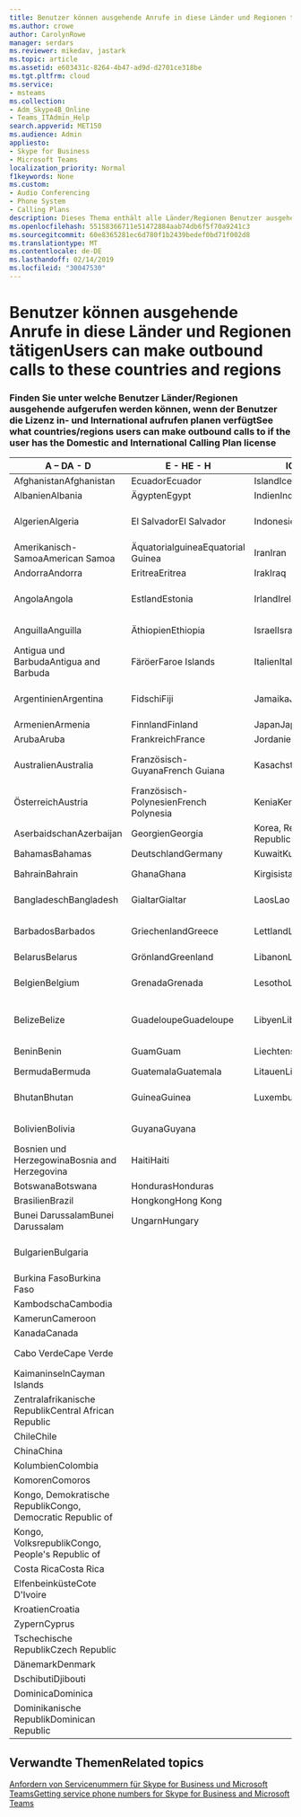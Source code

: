 ```yaml
---
title: Benutzer können ausgehende Anrufe in diese Länder und Regionen tätigen
ms.author: crowe
author: CarolynRowe
manager: serdars
ms.reviewer: mikedav, jastark
ms.topic: article
ms.assetid: e603431c-8264-4b47-ad9d-d2701ce318be
ms.tgt.pltfrm: cloud
ms.service:
- msteams
ms.collection:
- Adm_Skype4B_Online
- Teams_ITAdmin_Help
search.appverid: MET150
ms.audience: Admin
appliesto:
- Skype for Business
- Microsoft Teams
localization_priority: Normal
f1keywords: None
ms.custom:
- Audio Conferencing
- Phone System
- Calling Plans
description: Dieses Thema enthält alle Länder/Regionen Benutzer ausgehende Anrufe an tätigen können, wenn sie einen Aufruf von Plan verfügen.
ms.openlocfilehash: 55158366711e51472884aab74db6f5f70a9241c3
ms.sourcegitcommit: 60e8365281ec6d780f1b2439bedef0bd71f002d8
ms.translationtype: MT
ms.contentlocale: de-DE
ms.lasthandoff: 02/14/2019
ms.locfileid: "30047530"
---
```

# <a name="users-can-make-outbound-calls-to-these-countries-and-regions"></a><span data-ttu-id="f6d81-103">Benutzer können ausgehende Anrufe in diese Länder und Regionen tätigen</span><span class="sxs-lookup"><span data-stu-id="f6d81-103">Users can make outbound calls to these countries and regions</span></span>

### <a name="see-what-countriesregions-users-can-make-outbound-calls-to-if-the-user-has-the-domestic-and-international-calling-plan-license"></a><span data-ttu-id="f6d81-104">Finden Sie unter welche Benutzer Länder/Regionen ausgehende aufgerufen werden können, wenn der Benutzer die Lizenz in- und International aufrufen planen verfügt</span><span class="sxs-lookup"><span data-stu-id="f6d81-104">See what countries/regions users can make outbound calls to if the user has the Domestic and International Calling Plan license</span></span>

|<span data-ttu-id="f6d81-105">**A – D**</span><span class="sxs-lookup"><span data-stu-id="f6d81-105">**A - D**</span></span>| <span data-ttu-id="f6d81-106">**E - H**</span><span class="sxs-lookup"><span data-stu-id="f6d81-106">**E - H**</span></span>|<span data-ttu-id="f6d81-107">**ICH - L**</span><span class="sxs-lookup"><span data-stu-id="f6d81-107">**I - L**</span></span>|<span data-ttu-id="f6d81-108">**M - O**</span><span class="sxs-lookup"><span data-stu-id="f6d81-108">**M - O**</span></span>|<span data-ttu-id="f6d81-109">**P - S**</span><span class="sxs-lookup"><span data-stu-id="f6d81-109">**P - S**</span></span>|<span data-ttu-id="f6d81-110">**T - Z**</span><span class="sxs-lookup"><span data-stu-id="f6d81-110">**T - Z**</span></span>|
---|---|---|---|---|---|
|<span data-ttu-id="f6d81-111">Afghanistan</span><span class="sxs-lookup"><span data-stu-id="f6d81-111">Afghanistan</span></span>|<span data-ttu-id="f6d81-112">Ecuador</span><span class="sxs-lookup"><span data-stu-id="f6d81-112">Ecuador</span></span> |<span data-ttu-id="f6d81-113">Island</span><span class="sxs-lookup"><span data-stu-id="f6d81-113">Iceland</span></span> |<span data-ttu-id="f6d81-114">Macau</span><span class="sxs-lookup"><span data-stu-id="f6d81-114">Macau</span></span> |<span data-ttu-id="f6d81-115">Pakistan</span><span class="sxs-lookup"><span data-stu-id="f6d81-115">Pakistan</span></span> |<span data-ttu-id="f6d81-116">Taiwan</span><span class="sxs-lookup"><span data-stu-id="f6d81-116">Taiwan</span></span>   |
|<span data-ttu-id="f6d81-117">Albanien</span><span class="sxs-lookup"><span data-stu-id="f6d81-117">Albania</span></span>|<span data-ttu-id="f6d81-118">Ägypten</span><span class="sxs-lookup"><span data-stu-id="f6d81-118">Egypt</span></span> |<span data-ttu-id="f6d81-119">Indien</span><span class="sxs-lookup"><span data-stu-id="f6d81-119">India</span></span> |<span data-ttu-id="f6d81-120">Mazedonien</span><span class="sxs-lookup"><span data-stu-id="f6d81-120">Macedonia</span></span> |<span data-ttu-id="f6d81-121">Palau</span><span class="sxs-lookup"><span data-stu-id="f6d81-121">Palau</span></span> |<span data-ttu-id="f6d81-122">Tadschikistan</span><span class="sxs-lookup"><span data-stu-id="f6d81-122">Tajikistan</span></span>   |
|<span data-ttu-id="f6d81-123">Algerien</span><span class="sxs-lookup"><span data-stu-id="f6d81-123">Algeria</span></span>|<span data-ttu-id="f6d81-124">El Salvador</span><span class="sxs-lookup"><span data-stu-id="f6d81-124">El Salvador</span></span> |<span data-ttu-id="f6d81-125">Indonesien</span><span class="sxs-lookup"><span data-stu-id="f6d81-125">Indonesia</span></span> |<span data-ttu-id="f6d81-126">Malawi</span><span class="sxs-lookup"><span data-stu-id="f6d81-126">Malawi</span></span> |<span data-ttu-id="f6d81-127">Palästinensische Autonomiebehörde</span><span class="sxs-lookup"><span data-stu-id="f6d81-127">Palestinian Authority</span></span> |<span data-ttu-id="f6d81-128">Tansania, Vereinigte Republik</span><span class="sxs-lookup"><span data-stu-id="f6d81-128">Tanzania, United Republic of</span></span>  |
|<span data-ttu-id="f6d81-129">Amerikanisch-Samoa</span><span class="sxs-lookup"><span data-stu-id="f6d81-129">American Samoa</span></span>|<span data-ttu-id="f6d81-130">Äquatorialguinea</span><span class="sxs-lookup"><span data-stu-id="f6d81-130">Equatorial Guinea</span></span> |<span data-ttu-id="f6d81-131">Iran</span><span class="sxs-lookup"><span data-stu-id="f6d81-131">Iran</span></span> |<span data-ttu-id="f6d81-132">Malaysia</span><span class="sxs-lookup"><span data-stu-id="f6d81-132">Malaysia</span></span> |<span data-ttu-id="f6d81-133">Panama</span><span class="sxs-lookup"><span data-stu-id="f6d81-133">Panama</span></span> | <span data-ttu-id="f6d81-134">Thailand</span><span class="sxs-lookup"><span data-stu-id="f6d81-134">Thailand</span></span>   |
|<span data-ttu-id="f6d81-135">Andorra</span><span class="sxs-lookup"><span data-stu-id="f6d81-135">Andorra</span></span> |<span data-ttu-id="f6d81-136">Eritrea</span><span class="sxs-lookup"><span data-stu-id="f6d81-136">Eritrea</span></span> |<span data-ttu-id="f6d81-137">Irak</span><span class="sxs-lookup"><span data-stu-id="f6d81-137">Iraq</span></span> |<span data-ttu-id="f6d81-138">Mali</span><span class="sxs-lookup"><span data-stu-id="f6d81-138">Mali</span></span> |<span data-ttu-id="f6d81-139">Paraguay</span><span class="sxs-lookup"><span data-stu-id="f6d81-139">Paraguay</span></span> |<span data-ttu-id="f6d81-140">Togo</span><span class="sxs-lookup"><span data-stu-id="f6d81-140">Togo</span></span>   |
|<span data-ttu-id="f6d81-141">Angola</span><span class="sxs-lookup"><span data-stu-id="f6d81-141">Angola</span></span> |<span data-ttu-id="f6d81-142">Estland</span><span class="sxs-lookup"><span data-stu-id="f6d81-142">Estonia</span></span> |<span data-ttu-id="f6d81-143">Irland</span><span class="sxs-lookup"><span data-stu-id="f6d81-143">Ireland</span></span> |<span data-ttu-id="f6d81-144">Malta</span><span class="sxs-lookup"><span data-stu-id="f6d81-144">Malta</span></span> |<span data-ttu-id="f6d81-145">Peru</span><span class="sxs-lookup"><span data-stu-id="f6d81-145">Peru</span></span> | <span data-ttu-id="f6d81-146">Trinidad und Tobago</span><span class="sxs-lookup"><span data-stu-id="f6d81-146">Trinidad and Tobago</span></span>  |
|<span data-ttu-id="f6d81-147">Anguilla</span><span class="sxs-lookup"><span data-stu-id="f6d81-147">Anguilla</span></span> |<span data-ttu-id="f6d81-148">Äthiopien</span><span class="sxs-lookup"><span data-stu-id="f6d81-148">Ethiopia</span></span> |<span data-ttu-id="f6d81-149">Israel</span><span class="sxs-lookup"><span data-stu-id="f6d81-149">Israel</span></span> |<span data-ttu-id="f6d81-150">Marshall-Inseln</span><span class="sxs-lookup"><span data-stu-id="f6d81-150">Marshall Islands</span></span> | <span data-ttu-id="f6d81-151">Philippinen</span><span class="sxs-lookup"><span data-stu-id="f6d81-151">Philippines</span></span> | <span data-ttu-id="f6d81-152">Türkei</span><span class="sxs-lookup"><span data-stu-id="f6d81-152">Turkey</span></span> |
|<span data-ttu-id="f6d81-153">Antigua und Barbuda</span><span class="sxs-lookup"><span data-stu-id="f6d81-153">Antigua and Barbuda</span></span> | <span data-ttu-id="f6d81-154">Färöer</span><span class="sxs-lookup"><span data-stu-id="f6d81-154">Faroe Islands</span></span> |<span data-ttu-id="f6d81-155">Italien</span><span class="sxs-lookup"><span data-stu-id="f6d81-155">Italy</span></span> |<span data-ttu-id="f6d81-156">Martinique</span><span class="sxs-lookup"><span data-stu-id="f6d81-156">Martinique</span></span> |<span data-ttu-id="f6d81-157">Polen</span><span class="sxs-lookup"><span data-stu-id="f6d81-157">Poland</span></span> |<span data-ttu-id="f6d81-158">Turkmenistan</span><span class="sxs-lookup"><span data-stu-id="f6d81-158">Turkmenistan</span></span> |
|<span data-ttu-id="f6d81-159">Argentinien</span><span class="sxs-lookup"><span data-stu-id="f6d81-159">Argentina</span></span>|<span data-ttu-id="f6d81-160">Fidschi</span><span class="sxs-lookup"><span data-stu-id="f6d81-160">Fiji</span></span> |<span data-ttu-id="f6d81-161">Jamaika</span><span class="sxs-lookup"><span data-stu-id="f6d81-161">Jamaica</span></span> |<span data-ttu-id="f6d81-162">Mauritius</span><span class="sxs-lookup"><span data-stu-id="f6d81-162">Mauritius</span></span> |<span data-ttu-id="f6d81-163">Portugal</span><span class="sxs-lookup"><span data-stu-id="f6d81-163">Portugal</span></span> |<span data-ttu-id="f6d81-164">Turks- und Caicosinseln</span><span class="sxs-lookup"><span data-stu-id="f6d81-164">Turks and Caicos</span></span>   |
|<span data-ttu-id="f6d81-165">Armenien</span><span class="sxs-lookup"><span data-stu-id="f6d81-165">Armenia</span></span> |<span data-ttu-id="f6d81-166">Finnland</span><span class="sxs-lookup"><span data-stu-id="f6d81-166">Finland</span></span> |<span data-ttu-id="f6d81-167">Japan</span><span class="sxs-lookup"><span data-stu-id="f6d81-167">Japan</span></span> |<span data-ttu-id="f6d81-168">Mayotte</span><span class="sxs-lookup"><span data-stu-id="f6d81-168">Mayotte</span></span> | <span data-ttu-id="f6d81-169">Puerto Rico</span><span class="sxs-lookup"><span data-stu-id="f6d81-169">Puerto Rico</span></span> |<span data-ttu-id="f6d81-170">Uganda</span><span class="sxs-lookup"><span data-stu-id="f6d81-170">Uganda</span></span>  |
|<span data-ttu-id="f6d81-171">Aruba</span><span class="sxs-lookup"><span data-stu-id="f6d81-171">Aruba</span></span> |<span data-ttu-id="f6d81-172">Frankreich</span><span class="sxs-lookup"><span data-stu-id="f6d81-172">France</span></span> |<span data-ttu-id="f6d81-173">Jordanien</span><span class="sxs-lookup"><span data-stu-id="f6d81-173">Jordan</span></span> |<span data-ttu-id="f6d81-174">Mexiko</span><span class="sxs-lookup"><span data-stu-id="f6d81-174">Mexico</span></span> |<span data-ttu-id="f6d81-175">Katar</span><span class="sxs-lookup"><span data-stu-id="f6d81-175">Qatar</span></span> | <span data-ttu-id="f6d81-176">Ukraine</span><span class="sxs-lookup"><span data-stu-id="f6d81-176">Ukraine</span></span>   |
|<span data-ttu-id="f6d81-177">Australien</span><span class="sxs-lookup"><span data-stu-id="f6d81-177">Australia</span></span> |<span data-ttu-id="f6d81-178">Französisch-Guyana</span><span class="sxs-lookup"><span data-stu-id="f6d81-178">French Guiana</span></span> |<span data-ttu-id="f6d81-179">Kasachstan</span><span class="sxs-lookup"><span data-stu-id="f6d81-179">Kazakhstan</span></span> |<span data-ttu-id="f6d81-180">Mikronesien</span><span class="sxs-lookup"><span data-stu-id="f6d81-180">Micronesia</span></span> |<span data-ttu-id="f6d81-181">Réunion</span><span class="sxs-lookup"><span data-stu-id="f6d81-181">Reunion</span></span> |<span data-ttu-id="f6d81-182">Vereinigte Arabische Emirate (VAE)</span><span class="sxs-lookup"><span data-stu-id="f6d81-182">United Arab Emirates (U.A.E)</span></span>  |
|<span data-ttu-id="f6d81-183">Österreich</span><span class="sxs-lookup"><span data-stu-id="f6d81-183">Austria</span></span> |<span data-ttu-id="f6d81-184">Französisch-Polynesien</span><span class="sxs-lookup"><span data-stu-id="f6d81-184">French Polynesia</span></span> |<span data-ttu-id="f6d81-185">Kenia</span><span class="sxs-lookup"><span data-stu-id="f6d81-185">Kenya</span></span> |<span data-ttu-id="f6d81-186">Moldau, Republik</span><span class="sxs-lookup"><span data-stu-id="f6d81-186">Moldova, Republic of</span></span> |<span data-ttu-id="f6d81-187">Rumänien</span><span class="sxs-lookup"><span data-stu-id="f6d81-187">Romania</span></span> |<span data-ttu-id="f6d81-188">Vereinigtes Königreich (UK)</span><span class="sxs-lookup"><span data-stu-id="f6d81-188">United Kingdom (U.K.)</span></span> |
|<span data-ttu-id="f6d81-189">Aserbaidschan</span><span class="sxs-lookup"><span data-stu-id="f6d81-189">Azerbaijan</span></span> |<span data-ttu-id="f6d81-190">Georgien</span><span class="sxs-lookup"><span data-stu-id="f6d81-190">Georgia</span></span> |<span data-ttu-id="f6d81-191">Korea, Republik</span><span class="sxs-lookup"><span data-stu-id="f6d81-191">Korea, Republic of</span></span> |<span data-ttu-id="f6d81-192">Monaco</span><span class="sxs-lookup"><span data-stu-id="f6d81-192">Monaco</span></span> | <span data-ttu-id="f6d81-193">Russische Föderation</span><span class="sxs-lookup"><span data-stu-id="f6d81-193">Russian Federation</span></span> |<span data-ttu-id="f6d81-194">USA</span><span class="sxs-lookup"><span data-stu-id="f6d81-194">United States (U.S.)</span></span>  |
|<span data-ttu-id="f6d81-195">Bahamas</span><span class="sxs-lookup"><span data-stu-id="f6d81-195">Bahamas</span></span> |<span data-ttu-id="f6d81-196">Deutschland</span><span class="sxs-lookup"><span data-stu-id="f6d81-196">Germany</span></span> |<span data-ttu-id="f6d81-197">Kuwait</span><span class="sxs-lookup"><span data-stu-id="f6d81-197">Kuwait</span></span> |<span data-ttu-id="f6d81-198">Mongolei</span><span class="sxs-lookup"><span data-stu-id="f6d81-198">Mongolia</span></span> |<span data-ttu-id="f6d81-199">Ruanda</span><span class="sxs-lookup"><span data-stu-id="f6d81-199">Rwanda</span></span> | <span data-ttu-id="f6d81-200">Uruguay</span><span class="sxs-lookup"><span data-stu-id="f6d81-200">Uruguay</span></span> |
|<span data-ttu-id="f6d81-201">Bahrain</span><span class="sxs-lookup"><span data-stu-id="f6d81-201">Bahrain</span></span> |<span data-ttu-id="f6d81-202">Ghana</span><span class="sxs-lookup"><span data-stu-id="f6d81-202">Ghana</span></span> |<span data-ttu-id="f6d81-203">Kirgisistan</span><span class="sxs-lookup"><span data-stu-id="f6d81-203">Kyrgyzstan</span></span> |<span data-ttu-id="f6d81-204">Montenegro</span><span class="sxs-lookup"><span data-stu-id="f6d81-204">Montenegro</span></span> | <span data-ttu-id="f6d81-205">St. Kitts und Nevis</span><span class="sxs-lookup"><span data-stu-id="f6d81-205">Saint Kitts and Nevis</span></span> |<span data-ttu-id="f6d81-206">Usbekistan</span><span class="sxs-lookup"><span data-stu-id="f6d81-206">Uzbekistan</span></span>  |
|<span data-ttu-id="f6d81-207">Bangladesch</span><span class="sxs-lookup"><span data-stu-id="f6d81-207">Bangladesh</span></span> |<span data-ttu-id="f6d81-208">Gialtar</span><span class="sxs-lookup"><span data-stu-id="f6d81-208">Gialtar</span></span> |<span data-ttu-id="f6d81-209">Laos</span><span class="sxs-lookup"><span data-stu-id="f6d81-209">Lao</span></span> |<span data-ttu-id="f6d81-210">Montserrat</span><span class="sxs-lookup"><span data-stu-id="f6d81-210">Montserrat</span></span> | <span data-ttu-id="f6d81-211">St. Lucia</span><span class="sxs-lookup"><span data-stu-id="f6d81-211">Saint Lucia</span></span> |<span data-ttu-id="f6d81-212">Staat Vatikanstadt</span><span class="sxs-lookup"><span data-stu-id="f6d81-212">Vatican City State</span></span>  |
|<span data-ttu-id="f6d81-213">Barbados</span><span class="sxs-lookup"><span data-stu-id="f6d81-213">Barbados</span></span> |<span data-ttu-id="f6d81-214">Griechenland</span><span class="sxs-lookup"><span data-stu-id="f6d81-214">Greece</span></span> |<span data-ttu-id="f6d81-215">Lettland</span><span class="sxs-lookup"><span data-stu-id="f6d81-215">Latvia</span></span> |<span data-ttu-id="f6d81-216">Marokko</span><span class="sxs-lookup"><span data-stu-id="f6d81-216">Morocco</span></span> |<span data-ttu-id="f6d81-217">St. Vicent und die Grenadinen</span><span class="sxs-lookup"><span data-stu-id="f6d81-217">Saint Vincent and the Grenadines</span></span> |<span data-ttu-id="f6d81-218">Venezuela</span><span class="sxs-lookup"><span data-stu-id="f6d81-218">Venezuela</span></span>   |
|<span data-ttu-id="f6d81-219">Belarus</span><span class="sxs-lookup"><span data-stu-id="f6d81-219">Belarus</span></span> |<span data-ttu-id="f6d81-220">Grönland</span><span class="sxs-lookup"><span data-stu-id="f6d81-220">Greenland</span></span> |<span data-ttu-id="f6d81-221">Libanon</span><span class="sxs-lookup"><span data-stu-id="f6d81-221">Lebanon</span></span> |<span data-ttu-id="f6d81-222">Mosambik</span><span class="sxs-lookup"><span data-stu-id="f6d81-222">Mozambique</span></span> | <span data-ttu-id="f6d81-223">San Marino</span><span class="sxs-lookup"><span data-stu-id="f6d81-223">San Marino</span></span> |<span data-ttu-id="f6d81-224">Vietnam</span><span class="sxs-lookup"><span data-stu-id="f6d81-224">Viet Nam</span></span>  |
|<span data-ttu-id="f6d81-225">Belgien</span><span class="sxs-lookup"><span data-stu-id="f6d81-225">Belgium</span></span> |<span data-ttu-id="f6d81-226">Grenada</span><span class="sxs-lookup"><span data-stu-id="f6d81-226">Grenada</span></span> |<span data-ttu-id="f6d81-227">Lesotho</span><span class="sxs-lookup"><span data-stu-id="f6d81-227">Lesotho</span></span> |<span data-ttu-id="f6d81-228">Myanmar</span><span class="sxs-lookup"><span data-stu-id="f6d81-228">Myanmar</span></span> | <span data-ttu-id="f6d81-229">Saudi Arabia (المملكة العربية السعودية)</span><span class="sxs-lookup"><span data-stu-id="f6d81-229">Saudi Arabia</span></span> | <span data-ttu-id="f6d81-230">Jungerninseln (Britisch)</span><span class="sxs-lookup"><span data-stu-id="f6d81-230">Virgin Islands (British)</span></span> |
|<span data-ttu-id="f6d81-231">Belize</span><span class="sxs-lookup"><span data-stu-id="f6d81-231">Belize</span></span> |<span data-ttu-id="f6d81-232">Guadeloupe</span><span class="sxs-lookup"><span data-stu-id="f6d81-232">Guadeloupe</span></span> |<span data-ttu-id="f6d81-233">Libyen</span><span class="sxs-lookup"><span data-stu-id="f6d81-233">Libya</span></span> |<span data-ttu-id="f6d81-234">Namibia</span><span class="sxs-lookup"><span data-stu-id="f6d81-234">Namibia</span></span> |<span data-ttu-id="f6d81-235">Senegal</span><span class="sxs-lookup"><span data-stu-id="f6d81-235">Senegal</span></span> | <span data-ttu-id="f6d81-236">Jungerninseln (Amerikanisch)</span><span class="sxs-lookup"><span data-stu-id="f6d81-236">Virgin Islands (U.S.)</span></span>  |
|<span data-ttu-id="f6d81-237">Benin</span><span class="sxs-lookup"><span data-stu-id="f6d81-237">Benin</span></span> |<span data-ttu-id="f6d81-238">Guam</span><span class="sxs-lookup"><span data-stu-id="f6d81-238">Guam</span></span> |<span data-ttu-id="f6d81-239">Liechtenstein</span><span class="sxs-lookup"><span data-stu-id="f6d81-239">Liechtenstein</span></span> |<span data-ttu-id="f6d81-240">Nepal</span><span class="sxs-lookup"><span data-stu-id="f6d81-240">Nepal</span></span> | <span data-ttu-id="f6d81-241">Serbien</span><span class="sxs-lookup"><span data-stu-id="f6d81-241">Serbia</span></span> | <span data-ttu-id="f6d81-242">Wallis und Futuna</span><span class="sxs-lookup"><span data-stu-id="f6d81-242">Wallis and Futuna Islands</span></span>  |
|<span data-ttu-id="f6d81-243">Bermuda</span><span class="sxs-lookup"><span data-stu-id="f6d81-243">Bermuda</span></span> |<span data-ttu-id="f6d81-244">Guatemala</span><span class="sxs-lookup"><span data-stu-id="f6d81-244">Guatemala</span></span> |<span data-ttu-id="f6d81-245">Litauen</span><span class="sxs-lookup"><span data-stu-id="f6d81-245">Lithuania</span></span> |<span data-ttu-id="f6d81-246">Niederlande</span><span class="sxs-lookup"><span data-stu-id="f6d81-246">Netherlands</span></span> |<span data-ttu-id="f6d81-247">Singapur</span><span class="sxs-lookup"><span data-stu-id="f6d81-247">Singapore</span></span> |<span data-ttu-id="f6d81-248">Jemen</span><span class="sxs-lookup"><span data-stu-id="f6d81-248">Yemen</span></span> |
|<span data-ttu-id="f6d81-249">Bhutan</span><span class="sxs-lookup"><span data-stu-id="f6d81-249">Bhutan</span></span> |<span data-ttu-id="f6d81-250">Guinea</span><span class="sxs-lookup"><span data-stu-id="f6d81-250">Guinea</span></span> |<span data-ttu-id="f6d81-251">Luxemburg</span><span class="sxs-lookup"><span data-stu-id="f6d81-251">Luxembourg</span></span> |<span data-ttu-id="f6d81-252">Niederländische Antillen</span><span class="sxs-lookup"><span data-stu-id="f6d81-252">Netherlands Antilles</span></span> |<span data-ttu-id="f6d81-253">Slowakei</span><span class="sxs-lookup"><span data-stu-id="f6d81-253">Slovakia</span></span> |<span data-ttu-id="f6d81-254">Sambia</span><span class="sxs-lookup"><span data-stu-id="f6d81-254">Zambia</span></span>  |
|<span data-ttu-id="f6d81-255">Bolivien</span><span class="sxs-lookup"><span data-stu-id="f6d81-255">Bolivia</span></span> |<span data-ttu-id="f6d81-256">Guyana</span><span class="sxs-lookup"><span data-stu-id="f6d81-256">Guyana</span></span>| |<span data-ttu-id="f6d81-257">Neukaledonien</span><span class="sxs-lookup"><span data-stu-id="f6d81-257">New Caledonia</span></span> |<span data-ttu-id="f6d81-258">Slowenien</span><span class="sxs-lookup"><span data-stu-id="f6d81-258">Slovenia</span></span> |<span data-ttu-id="f6d81-259">Simbabwe</span><span class="sxs-lookup"><span data-stu-id="f6d81-259">Zimbabwe</span></span> |
|<span data-ttu-id="f6d81-260">Bosnien und Herzegowina</span><span class="sxs-lookup"><span data-stu-id="f6d81-260">Bosnia and Herzegovina</span></span> |<span data-ttu-id="f6d81-261">Haiti</span><span class="sxs-lookup"><span data-stu-id="f6d81-261">Haiti</span></span> ||<span data-ttu-id="f6d81-262">Neuseeland</span><span class="sxs-lookup"><span data-stu-id="f6d81-262">New Zealand</span></span> |<span data-ttu-id="f6d81-263">Südafrika</span><span class="sxs-lookup"><span data-stu-id="f6d81-263">South Africa</span></span> | 
|<span data-ttu-id="f6d81-264">Botswana</span><span class="sxs-lookup"><span data-stu-id="f6d81-264">Botswana</span></span> |<span data-ttu-id="f6d81-265">Honduras</span><span class="sxs-lookup"><span data-stu-id="f6d81-265">Honduras</span></span> ||<span data-ttu-id="f6d81-266">Nicaragua</span><span class="sxs-lookup"><span data-stu-id="f6d81-266">Nicaragua</span></span> |<span data-ttu-id="f6d81-267">Spanien</span><span class="sxs-lookup"><span data-stu-id="f6d81-267">Spain</span></span> |
|<span data-ttu-id="f6d81-268">Brasilien</span><span class="sxs-lookup"><span data-stu-id="f6d81-268">Brazil</span></span> |<span data-ttu-id="f6d81-269">Hongkong</span><span class="sxs-lookup"><span data-stu-id="f6d81-269">Hong Kong</span></span> ||<span data-ttu-id="f6d81-270">Niger</span><span class="sxs-lookup"><span data-stu-id="f6d81-270">Niger</span></span> |<span data-ttu-id="f6d81-271">Sri Lanka</span><span class="sxs-lookup"><span data-stu-id="f6d81-271">Sri Lanka</span></span> | 
|<span data-ttu-id="f6d81-272">Bunei Darussalam</span><span class="sxs-lookup"><span data-stu-id="f6d81-272">Bunei Darussalam</span></span> |<span data-ttu-id="f6d81-273">Ungarn</span><span class="sxs-lookup"><span data-stu-id="f6d81-273">Hungary</span></span> ||<span data-ttu-id="f6d81-274">Nigeria</span><span class="sxs-lookup"><span data-stu-id="f6d81-274">Nigeria</span></span> |<span data-ttu-id="f6d81-275">Saint-Pierre und Miquelon</span><span class="sxs-lookup"><span data-stu-id="f6d81-275">St. Pierre and Miquelon</span></span> | 
|<span data-ttu-id="f6d81-276">Bulgarien</span><span class="sxs-lookup"><span data-stu-id="f6d81-276">Bulgaria</span></span> |||<span data-ttu-id="f6d81-277">Nördliche Marianen</span><span class="sxs-lookup"><span data-stu-id="f6d81-277">Northern Mariana Islands</span></span> |<span data-ttu-id="f6d81-278">Sudan</span><span class="sxs-lookup"><span data-stu-id="f6d81-278">Sudan</span></span> |
|<span data-ttu-id="f6d81-279">Burkina Faso</span><span class="sxs-lookup"><span data-stu-id="f6d81-279">Burkina Faso</span></span> |||<span data-ttu-id="f6d81-280">Norwegen</span><span class="sxs-lookup"><span data-stu-id="f6d81-280">Norway</span></span> |<span data-ttu-id="f6d81-281">Surinam</span><span class="sxs-lookup"><span data-stu-id="f6d81-281">Suriname</span></span> |
|<span data-ttu-id="f6d81-282">Kambodscha</span><span class="sxs-lookup"><span data-stu-id="f6d81-282">Cambodia</span></span> |||<span data-ttu-id="f6d81-283">Oman</span><span class="sxs-lookup"><span data-stu-id="f6d81-283">Oman</span></span> |<span data-ttu-id="f6d81-284">Swasiland</span><span class="sxs-lookup"><span data-stu-id="f6d81-284">Swaziland</span></span> | 
|<span data-ttu-id="f6d81-285">Kamerun</span><span class="sxs-lookup"><span data-stu-id="f6d81-285">Cameroon</span></span> ||||<span data-ttu-id="f6d81-286">Schweden</span><span class="sxs-lookup"><span data-stu-id="f6d81-286">Sweden</span></span> |
|<span data-ttu-id="f6d81-287">Kanada</span><span class="sxs-lookup"><span data-stu-id="f6d81-287">Canada</span></span> ||||<span data-ttu-id="f6d81-288">Schweiz</span><span class="sxs-lookup"><span data-stu-id="f6d81-288">Switzerland</span></span> | 
|<span data-ttu-id="f6d81-289">Cabo Verde</span><span class="sxs-lookup"><span data-stu-id="f6d81-289">Cape Verde</span></span> ||||<span data-ttu-id="f6d81-290">Syrische Arabische Republik</span><span class="sxs-lookup"><span data-stu-id="f6d81-290">Syrian Arab Republic</span></span> |
|<span data-ttu-id="f6d81-291">Kaimaninseln</span><span class="sxs-lookup"><span data-stu-id="f6d81-291">Cayman Islands</span></span> |
|<span data-ttu-id="f6d81-292">Zentralafrikanische Republik</span><span class="sxs-lookup"><span data-stu-id="f6d81-292">Central African Republic</span></span> |
|<span data-ttu-id="f6d81-293">Chile</span><span class="sxs-lookup"><span data-stu-id="f6d81-293">Chile</span></span> |
|<span data-ttu-id="f6d81-294">China</span><span class="sxs-lookup"><span data-stu-id="f6d81-294">China</span></span> |
|<span data-ttu-id="f6d81-295">Kolumbien</span><span class="sxs-lookup"><span data-stu-id="f6d81-295">Colombia</span></span> |
|<span data-ttu-id="f6d81-296">Komoren</span><span class="sxs-lookup"><span data-stu-id="f6d81-296">Comoros</span></span> |
|<span data-ttu-id="f6d81-297">Kongo, Demokratische Republik</span><span class="sxs-lookup"><span data-stu-id="f6d81-297">Congo, Democratic Republic of</span></span> |
|<span data-ttu-id="f6d81-298">Kongo, Volksrepublik</span><span class="sxs-lookup"><span data-stu-id="f6d81-298">Congo, People's Republic of</span></span> |
|<span data-ttu-id="f6d81-299">Costa Rica</span><span class="sxs-lookup"><span data-stu-id="f6d81-299">Costa Rica</span></span> |
|<span data-ttu-id="f6d81-300">Elfenbeinküste</span><span class="sxs-lookup"><span data-stu-id="f6d81-300">Cote D'Ivoire</span></span> |
|<span data-ttu-id="f6d81-301">Kroatien</span><span class="sxs-lookup"><span data-stu-id="f6d81-301">Croatia</span></span> |
|<span data-ttu-id="f6d81-302">Zypern</span><span class="sxs-lookup"><span data-stu-id="f6d81-302">Cyprus</span></span> |
|<span data-ttu-id="f6d81-303">Tschechische Republik</span><span class="sxs-lookup"><span data-stu-id="f6d81-303">Czech Republic</span></span> |
|<span data-ttu-id="f6d81-304">Dänemark</span><span class="sxs-lookup"><span data-stu-id="f6d81-304">Denmark</span></span> |
|<span data-ttu-id="f6d81-305">Dschibuti</span><span class="sxs-lookup"><span data-stu-id="f6d81-305">Djibouti</span></span> |
|<span data-ttu-id="f6d81-306">Dominica</span><span class="sxs-lookup"><span data-stu-id="f6d81-306">Dominica</span></span> |
|<span data-ttu-id="f6d81-307">Dominikanische Republik</span><span class="sxs-lookup"><span data-stu-id="f6d81-307">Dominican Republic</span></span> |

## <a name="related-topics"></a><span data-ttu-id="f6d81-308">Verwandte Themen</span><span class="sxs-lookup"><span data-stu-id="f6d81-308">Related topics</span></span>

[<span data-ttu-id="f6d81-309">Anfordern von Servicenummern für Skype for Business und Microsoft Teams</span><span class="sxs-lookup"><span data-stu-id="f6d81-309">Getting service phone numbers for Skype for Business and Microsoft Teams</span></span>](/SkypeForBusiness/what-is-phone-system-in-office-365/getting-service-phone-numbers)

  
 
